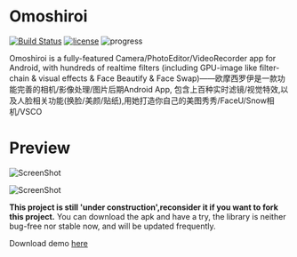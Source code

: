# Omoshiroi
[![Build Status](https://travis-ci.org/Martin20150405/Omoshiroi.svg?branch=master)](https://travis-ci.org/Martin20150405/Omoshiroi) [![license](https://img.shields.io/github/license/mashape/apistatus.svg)](LECENSE)  ![progress](http://progressed.io/bar/10?title=Progress)

Omoshiroi is a fully-featured Camera/PhotoEditor/VideoRecorder app for Android, with hundreds of realtime filters (including GPU-image like filter-chain & visual effects & Face Beautify & Face Swap)——欧摩西罗伊是一款功能完善的相机/影像处理/图片后期Android App, 包含上百种实时滤镜/视觉特效,以及人脸相关功能(换脸/美颜/贴纸),用她打造你自己的美图秀秀/FaceU/Snow相机/VSCO
 
# Preview
![ScreenShot](https://github.com/Martin20150405/Omoshiroi/blob/master/screenshots/camera_preview.png)

![ScreenShot](https://github.com/Martin20150405/Omoshiroi/blob/master/screenshots/camera_preview_2.png)


**This project is still 'under construction',reconsider it if you want to fork this project.**
You can download the apk and have a try, the library is neither bug-free nor stable now, and will be updated frequently.

Download demo [here](https://raw.githubusercontent.com/Martin20150405/Omoshiroi/master/app/app-release.apk)